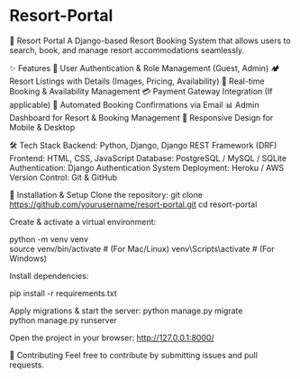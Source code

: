 # Resort-Portal
🏨 Resort Portal
A Django-based Resort Booking System that allows users to search, book, and manage resort accommodations seamlessly.

✨ Features
🔐 User Authentication & Role Management (Guest, Admin)
🏕️ Resort Listings with Details (Images, Pricing, Availability)
📅 Real-time Booking & Availability Management
💳 Payment Gateway Integration (If applicable)
📧 Automated Booking Confirmations via Email
📊 Admin Dashboard for Resort & Booking Management
📱 Responsive Design for Mobile & Desktop

🛠️ Tech Stack
Backend: Python, Django, Django REST Framework (DRF)
Frontend: HTML, CSS, JavaScript
Database: PostgreSQL / MySQL / SQLite
Authentication: Django Authentication System
Deployment: Heroku / AWS
Version Control: Git & GitHub

🚀 Installation & Setup
Clone the repository:
git clone https://github.com/yourusername/resort-portal.git
cd resort-portal

Create & activate a virtual environment:

python -m venv venv  
source venv/bin/activate  # (For Mac/Linux)
venv\Scripts\activate     # (For Windows)

Install dependencies:

pip install -r requirements.txt

Apply migrations & start the server:
python manage.py migrate  
python manage.py runserver  

Open the project in your browser:
http://127.0.0.1:8000/

📌 Contributing
Feel free to contribute by submitting issues and pull requests.

